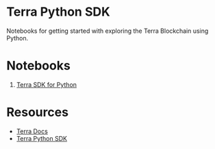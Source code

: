 # Terra Python SDK
Notebooks for getting started with exploring the Terra Blockchain using Python.

# Notebooks
1. [Terra SDK for Python](https://github.com/lejimmy/terra-python-sdk/blob/main/Terra_SDK_Tutorial.ipynb)

# Resources
- [Terra Docs](https://docs.terra.money/)
- [Terra Python SDK](https://terra-money.github.io/terra-sdk-python/index.html)
